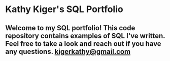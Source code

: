 # Kathy Kiger's SQL Portfolio

## Welcome to my SQL portfolio! This code repository contains examples of SQL I've written. Feel free to take a look and reach out if you have any questions. kigerkathy@gmail.com
